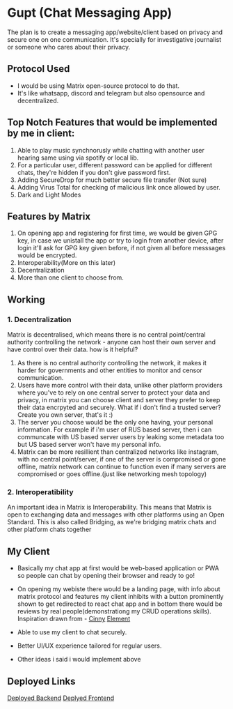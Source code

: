 
#  Gupt (Chat Messaging App) 
The plan is to create a messaging app/website/client based on privacy and secure one on one communication.
It's specially for investigative journalist or someone who cares about their privacy.

## Protocol Used 
- I would be using Matrix open-source protocol to do that. 
- It's like whatsapp, discord and telegram but also opensource and decentralized. 

## Top Notch Features that would be implemented by me in client:
1. Able to play music synchnorusly while chatting with another user hearing same using via spotify or local lib. 
2. For a particular user, different password can be applied for different chats, they're hidden if you don't give password first.
3. Adding SecureDrop for much better secure file transfer (Not sure)
4. Adding Virus Total for checking of malicious link once allowed by user.
5. Dark and Light Modes 

## Features by Matrix
1. On opening app and registering for first time, we would be given GPG key, in case we unistall the app or try to login from another device, after login it'll ask for GPG key given before, if not given all before messsages would be encrypted.
2. Interoperability(More on this later)
3. Decentralization 
4. More than one client to choose from.

## Working

### 1. Decentralization
Matrix is decentralised, which means there is no central point/central authority controlling the network - anyone can host their own server and have control over their data. how is it helpful? 

1. As there is no central authority controlling the network, it makes it harder for governments and other entities to monitor and censor communication. 
2. Users have more control with their data, unlike other platform providers where you've to rely on one central server to protect your data and privacy, in  matrix you can choose client and server they prefer to keep their data encrpyted and securely. What if i don't find a trusted server? Create you own server, that's it :)
3. The server you choose would be the only one having, your personal information. For example if i'm user of RUS based server, then i can communcate with US based server users by leaking some metadata too but US based server won't have my personal info. 
4. Matrix can be more resillient than centralized networks like instagram, with no central point/server, if one of the server is compromised or gone offline, matrix network can continue to function even if many servers are compromised or goes offline.(just like networking mesh topology)

### 2. Interoperatibility
An important idea in Matrix is Interoperability. This means that Matrix is open to exchanging data and messages with other platforms using an Open Standard. This is also called Bridging, as we're bridging matrix chats and other platform chats together

## My Client 
- Basically my chat app at first would be web-based application or PWA so people can chat by opening their browser and ready to go!

- On opening my webiste there would be a landing page, with info about matrix protocol and features my client inhibits with a button prominently shown to get redirected to react chat app and in bottom there would be reviews by real people(demonstrationg my CRUD operations skills).
Inspiration drawn from - 
[Cinny](https://cinny.in/)
[Element](https://element.io/)

- Able to use my client to chat securely. 
- Better UI/UX experience tailored for regular users.
- Other ideas i said i would implement above


## Deployed Links
[Deployed Backend](https://s47-sid-capstone-gupt.onrender.com)
[Deplyed Frontend](https://gupt.vercel.app/)
